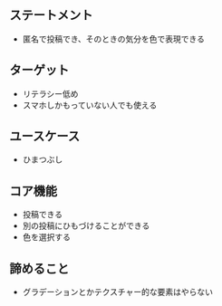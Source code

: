 ## ステートメント
- 匿名で投稿でき、そのときの気分を色で表現できる

## ターゲット
- リテラシー低め
 - スマホしかもっていない人でも使える

## ユースケース
- ひまつぶし

## コア機能
- 投稿できる
- 別の投稿にひもづけることができる
- 色を選択する

## 諦めること
- グラデーションとかテクスチャー的な要素はやらない
